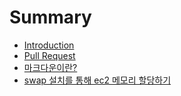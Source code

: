 # Summary

* [Introduction](README.md)
* [Pull Request](pull_request.md)
* [마크다운이란?](markdown.md)
* [swap 설치를 통해 ec2 메모리 할당하기](swap.md)
